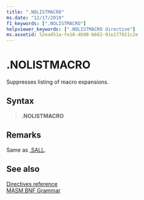 ```yaml
---
title: ".NOLISTMACRO"
ms.date: "12/17/2019"
f1_keywords: [".NOLISTMACRO"]
helpviewer_keywords: [".NOLISTMACRO directive"]
ms.assetid: 52ea451a-fe18-4b90-b662-91e177011c2e
---
```

# .NOLISTMACRO

Suppresses listing of macro expansions.

## Syntax

> **.NOLISTMACRO**

## Remarks

Same as [.SALL](dot-sall.md).

## See also

[Directives reference](directives-reference.md)\
[MASM BNF Grammar](masm-bnf-grammar.md)
